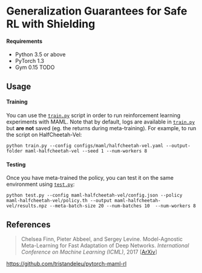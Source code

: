 # Generalization Guarantees for Safe RL with Shielding
#### Requirements
 - Python 3.5 or above
 - PyTorch 1.3
 - Gym 0.15
TODO

## Usage

#### Training
You can use the [`train.py`](train.py) script in order to run reinforcement learning experiments with MAML. Note that by default, logs are available in [`train.py`](train.py) but **are not** saved (eg. the returns during meta-training). For example, to run the script on HalfCheetah-Vel:
```
python train.py --config configs/maml/halfcheetah-vel.yaml --output-folder maml-halfcheetah-vel --seed 1 --num-workers 8
```

#### Testing
Once you have meta-trained the policy, you can test it on the same environment using [`test.py`](test.py):
```
python test.py --config maml-halfcheetah-vel/config.json --policy maml-halfcheetah-vel/policy.th --output maml-halfcheetah-vel/results.npz --meta-batch-size 20 --num-batches 10  --num-workers 8
```

## References
> Chelsea Finn, Pieter Abbeel, and Sergey Levine. Model-Agnostic Meta-Learning for Fast Adaptation of Deep
Networks. _International Conference on Machine Learning (ICML)_, 2017 [[ArXiv](https://arxiv.org/abs/1703.03400)]

https://github.com/tristandeleu/pytorch-maml-rl
